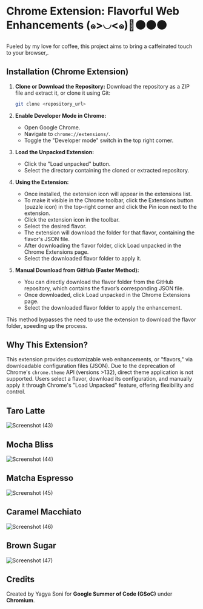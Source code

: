 # Chrome Extension: Flavorful Web Enhancements (๑>◡<๑)🥤⚫⚫⚫

Fueled by my love for coffee, this project aims to bring a caffeinated touch to your browser,.

## Installation (Chrome Extension)

1.  **Clone or Download the Repository:** Download the repository as a ZIP file and extract it, or clone it using Git:

    ```bash
    git clone <repository_url>
    ```

2.  **Enable Developer Mode in Chrome:**
    * Open Google Chrome.
    * Navigate to `chrome://extensions/`.
    * Toggle the "Developer mode" switch in the top right corner.

3.  **Load the Unpacked Extension:**
    * Click the "Load unpacked" button.
    * Select the directory containing the cloned or extracted repository.

4.  **Using the Extension:**
    * Once installed, the extension icon will appear in the extensions list.
    * To make it visible in the Chrome toolbar, click the Extensions button (puzzle icon) in the top-right corner and click the Pin icon next to the extension.
    * Click the extension icon in the toolbar.
    * Select the desired flavor.
    * The extension will download the folder for that flavor, containing the flavor's JSON file.
    * After downloading the flavor folder, click Load unpacked in the Chrome Extensions page.
    * Select the downloaded flavor folder to apply it.

5.  **Manual Download from GitHub (Faster Method):**
    * You can directly download the flavor folder from the GitHub repository, which contains the flavor’s corresponding JSON file.
    * Once downloaded, click Load unpacked in the Chrome Extensions page.
    * Select the downloaded flavor folder to apply the enhancement.

This method bypasses the need to use the extension to download the flavor folder, speeding up the process.

## Why This Extension?

This extension provides customizable web enhancements, or "flavors," via downloadable configuration files (JSON). Due to the deprecation of Chrome's 
`chrome.theme` API (versions >132), direct theme application is not supported. Users select a flavor, download its configuration, and manually apply 
it through Chrome's "Load Unpacked" feature, offering flexibility and control.


## Taro Latte                                                                                     


![Screenshot (43)](https://github.com/user-attachments/assets/9769ba9c-852d-40c6-8551-3606eb37cdf5)          
 


## Mocha Bliss


![Screenshot (44)](https://github.com/user-attachments/assets/44373a44-3c34-44f9-8b41-9e1bb08f5d1e)



## Matcha Espresso

![Screenshot (45)](https://github.com/user-attachments/assets/b31e760f-12ae-4324-b117-9b502c499f3e)



## Caramel Macchiato

![Screenshot (46)](https://github.com/user-attachments/assets/6aeaac66-ac48-4f23-a45d-7ebff9c8ea04)




## Brown Sugar

![Screenshot (47)](https://github.com/user-attachments/assets/8faef166-ee3b-4e7a-a29e-d460ae0824a6)




## Credits
Created by Yagya Soni for **Google Summer of Code (GSoC)** under **Chromium**.




   

